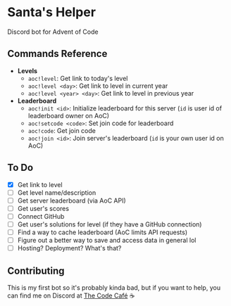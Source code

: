 # Santa's Helper
Discord bot for Advent of Code

## Commands Reference
* __Levels__
  * `aoc!level`: Get link to today's level
  * `aoc!level <day>`: Get link to level in current year
  * `aoc!level <year> <day>`: Get link to level in previous year
* __Leaderboard__
  * `aoc!init <id>`: Initialize leaderboard for this server (`id` is user id of leaderboard owner on AoC)
  * `aoc!setcode <code>`: Set join code for leaderboard
  * `aoc!code`: Get join code
  * `aoc!join <id>`: Join server's leaderboard (`id` is your own user id on AoC)

## To Do
- [x] Get link to level
- [ ] Get level name/description
- [ ] Get server leaderboard (via AoC API)
- [ ] Get user's scores
- [ ] Connect GitHub
- [ ] Get user's solutions for level (if they have a GitHub connection)
- [ ] Find a way to cache leaderboard (AoC limits API requests)
- [ ] Figure out a better way to save and access data in general lol
- [ ] Hosting? Deployment? What's that?

## Contributing
This is my first bot so it's probably kinda bad, but if you want to help, 
you can find me on Discord at [The Code Café](https://discord.gg/QjNX9sMYAC) :coffee: